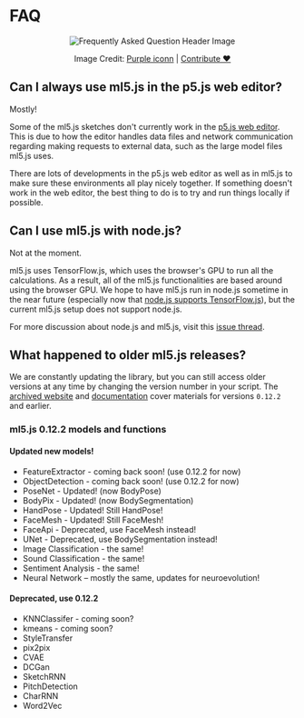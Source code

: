 # FAQ

<center>
  <img class="header-img" src="assets/header-faq.png" alt="Frequently Asked Question Header Image" >
  <p class="img-credit"> Image Credit: <a href="https://thenounproject.com/creator/purpleiconn/" target="_blank" title="Purple iconn">Purple iconn</a> | <a href='mailto:info@ml5js.org'>Contribute ♥️</a> </p>
</center>

## Can I always use ml5.js in the p5.js web editor?

Mostly!

Some of the ml5.js sketches don't currently work in the [p5.js web editor](https://editor.p5js.org/). This is due to how the editor handles data files and network communication regarding making requests to external data, such as the large model files ml5.js uses.

There are lots of developments in the p5.js web editor as well as in ml5.js to make sure these environments all play nicely together. If something doesn't work in the web editor, the best thing to do is to try and run things locally if possible.

## Can I use ml5.js with node.js?

Not at the moment.

ml5.js uses TensorFlow.js, which uses the browser's GPU to run all the calculations. As a result, all of the ml5.js functionalities are based around using the browser GPU. We hope to have ml5.js run in node.js sometime in the near future (especially now that [node.js supports TensorFlow.js](https://www.tensorflow.org/js/guide/nodejs)), but the current ml5.js setup does not support node.js.

For more discussion about node.js and ml5.js, visit this [issue thread](https://github.com/ml5js/ml5-library/issues/377).

## What happened to older ml5.js releases?

We are constantly updating the library, but you can still access older versions at any time by changing the version number in your script. The [archived website](https://archive.ml5js.org/) and [documentation](https://archive-docs.ml5js.org/) cover materials for versions `0.12.2` and earlier.

### ml5.js 0.12.2 models and functions

#### Updated new models!
- FeatureExtractor - coming back soon! (use 0.12.2 for now)
- ObjectDetection - coming back soon! (use 0.12.2 for now)
- PoseNet - Updated! (now BodyPose)
- BodyPix - Updated! (now BodySegmentation)
- HandPose - Updated! Still HandPose!
- FaceMesh - Updated! Still FaceMesh!
- FaceApi - Deprecated, use FaceMesh instead!
- UNet - Deprecated, use BodySegmentation instead!
- Image Classification - the same!
- Sound Classification - the same!
- Sentiment Analysis - the same!
- Neural Network – mostly the same, updates for neuroevolution!

#### Deprecated, use 0.12.2
- KNNClassifer - coming soon?
- kmeans - coming soon?
- StyleTransfer
- pix2pix
- CVAE
- DCGan
- SketchRNN
- PitchDetection
- CharRNN
- Word2Vec

<br>
